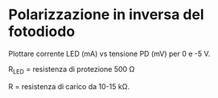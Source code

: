 # Polarizzazione in inversa del fotodiodo
Plottare corrente LED (mA) vs tensione PD (mV) per 0 e -5 V.

R<sub>LED</sub> = resistenza di protezione 500 Ω

R = resistenza di carico da 10-15 kΩ.